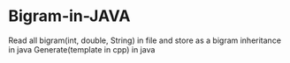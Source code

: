 # Bigram-in-JAVA
Read all bigram(int, double, String) in file and store as a bigram
inheritance in java
Generate(template in cpp) in java

